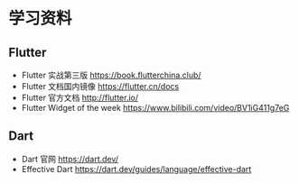 # 学习资料
## Flutter 
* Flutter 实战第三版 https://book.flutterchina.club/
* Flutter 文档国内镜像 https://flutter.cn/docs
* Flutter 官方文档 http://flutter.io/
* Flutter Widget of the week https://www.bilibili.com/video/BV1iG411g7eG

## Dart
* Dart 官网 https://dart.dev/
* Effective Dart https://dart.dev/guides/language/effective-dart
